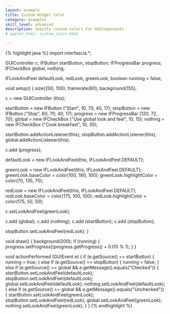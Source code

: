 ```yaml
---
layout: example
title: Custom Widget Color
category: examples
skill_level: advanced
description: Specify custom colors for GUIComponents
# applet_html: custom_color.html

---
```

{% highlight java %}
import interfascia.*;

GUIController c;
IFButton startButton, stopButton;
IFProgressBar progress;
IFCheckBox global, nothing;

IFLookAndFeel defaultLook, redLook, greenLook;
boolean running = false;

void setup() {
  size(200, 100);
  framerate(60);
  background(155);
  
  c = new GUIController (this);
  
  startButton = new IFButton ("Start", 10, 70, 40, 17);
  stopButton = new IFButton ("Stop", 60, 70, 40, 17);
  progress = new IFProgressBar (120, 72, 70);
  global = new IFCheckBox ("Use global look and feel", 10, 15);
  nothing = new IFCheckBox ("Cook breakfast", 10, 35);
  
  startButton.addActionListener(this);
  stopButton.addActionListener(this);
  global.addActionListener(this);
  
  c.add (progress);
  
  defaultLook = new IFLookAndFeel(this, IFLookAndFeel.DEFAULT);
  
  greenLook = new IFLookAndFeel(this, IFLookAndFeel.DEFAULT);
  greenLook.baseColor = color(100, 180, 100);
  greenLook.highlightColor = color(70, 135, 70);

  redLook = new IFLookAndFeel(this, IFLookAndFeel.DEFAULT);
  redLook.baseColor = color(175, 100, 100);
  redLook.highlightColor = color(175, 50, 50);
  
  c.setLookAndFeel(greenLook);

  c.add (global);
  c.add (nothing);
  c.add (startButton);
  c.add (stopButton);
  
  stopButton.setLookAndFeel(redLook);
}

void draw() {
  background(200);
  if (running) {
    progress.setProgress((progress.getProgress() + 0.01) % 1);
  }
}

void actionPerformed (GUIEvent e) {
  if (e.getSource() == startButton) {
    running = true;
  } else if (e.getSource() == stopButton) {
    running = false;
  } else if (e.getSource() == global && e.getMessage().equals("Checked")) {
      startButton.setLookAndFeel(defaultLook);
      stopButton.setLookAndFeel(defaultLook);
      global.setLookAndFeel(defaultLook);
      nothing.setLookAndFeel(defaultLook);
  } else if (e.getSource() == global && e.getMessage().equals("Unchecked")) {
      startButton.setLookAndFeel(greenLook);
      stopButton.setLookAndFeel(redLook);
      global.setLookAndFeel(greenLook);
      nothing.setLookAndFeel(greenLook);
  }
}
{% endhighlight %}

